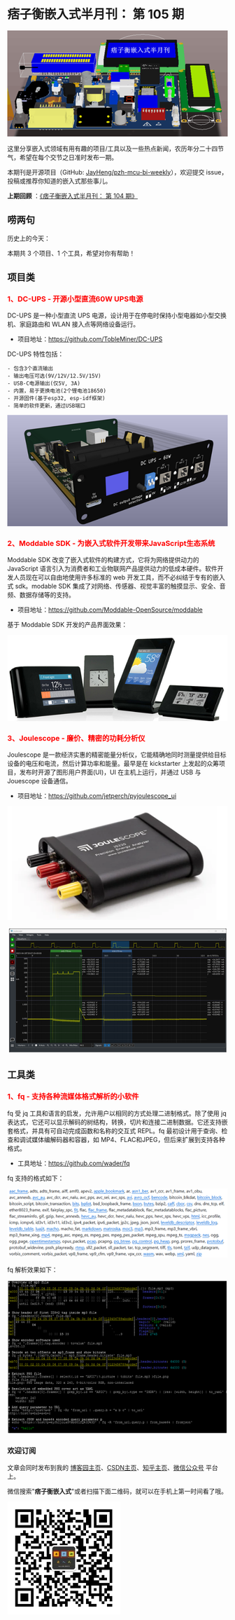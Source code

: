 # 痞子衡嵌入式半月刊： 第 105 期

![](https://raw.githubusercontent.com/JayHeng/pzh-mcu-bi-weekly/master/pics/pzh_mcu_bi_weekly.PNG)

这里分享嵌入式领域有用有趣的项目/工具以及一些热点新闻，农历年分二十四节气，希望在每个交节之日准时发布一期。

本期刊是开源项目（GitHub: [JayHeng/pzh-mcu-bi-weekly](https://github.com/JayHeng/pzh-mcu-bi-weekly)），欢迎提交 issue，投稿或推荐你知道的嵌入式那些事儿。

**上期回顾** ：[《痞子衡嵌入式半月刊： 第 104 期》](https://www.cnblogs.com/henjay724/p/18302000)

## 唠两句

历史上的今天：

本期共 3 个项目、1 个工具，希望对你有帮助！

## 项目类

### <font color="red">1、DC-UPS - 开源小型直流60W UPS电源</font>

DC-UPS 是一种小型直流 UPS 电源，设计用于在停电时保持小型电器如小型交换机、家庭路由和 WLAN 接入点等网络设备运行。

 * 项目地址：https://github.com/TobleMiner/DC-UPS

DC-UPS 特性包括：

```text
- 包含3个直流输出
- 输出电压可选(9V/12V/12.5V/15V)
- USB-C电源输出(仅5V, 3A)
- 内置，易于更换电池(2个锂电池18650)
- 开源固件(基于esp32, esp-idf框架)
- 简单的软件更新，通过USB端口
```

 ![](https://raw.githubusercontent.com/JayHeng/pzh-mcu-bi-weekly/master/pics/issue-105/DC-UPS.PNG)

 ### <font color="red">2、Moddable SDK - 为嵌入式软件开发带来JavaScript生态系统</font>

Moddable SDK 改变了嵌入式软件的构建方式，它将为网络提供动力的 JavaScript 语言引入为消费者和工业物联网产品提供动力的低成本硬件。软件开发人员现在可以自由地使用许多标准的 web 开发工具，而不必纠结于专有的嵌入式 sdk。modable SDK 集成了对网络、传感器、视觉丰富的触摸显示、安全、音频、数据存储等的支持。

 * 项目地址：https://github.com/Moddable-OpenSource/moddable

基于 Moddable SDK 开发的产品界面效果：

 ![](https://raw.githubusercontent.com/JayHeng/pzh-mcu-bi-weekly/master/pics/issue-105/ModdableSDK.PNG)

 ### <font color="red">3、Joulescope - 廉价、精密的功耗分析仪</font>

Joulescope 是一款经济实惠的精密能量分析仪，它能精确地同时测量提供给目标设备的电压和电流，然后计算功率和能量。最早是在 kickstarter 上发起的众筹项目，发布时开源了图形用户界面(UI)，UI 在主机上运行，并通过 USB 与 Jouescope 设备通信。

 * 项目地址：https://github.com/jetperch/pyjoulescope_ui

 ![](https://raw.githubusercontent.com/JayHeng/pzh-mcu-bi-weekly/master/pics/issue-105/Joulescope-1.PNG)

 ![](https://raw.githubusercontent.com/JayHeng/pzh-mcu-bi-weekly/master/pics/issue-105/Joulescope-2.PNG)

## 工具类

### <font color="red">1、fq - 支持各种流媒体格式解析的小软件</font>

fq 受 jq 工具和语言的启发，允许用户以相同的方式处理二进制格式。除了使用 jq 表达式，它还可以显示解码的树结构，转换，切片和连接二进制数据。它还支持嵌套格式，并具有可自动完成函数和名称的交互式 REPL。fq 最初设计用于查询、检查和调试媒体编解码器和容器，如 MP4、FLAC和JPEG，但后来扩展到支持各种格式。

 * 工具地址：https://github.com/wader/fq

fq 支持的格式如下：  

 ![](https://raw.githubusercontent.com/JayHeng/pzh-mcu-bi-weekly/master/pics/issue-105/fq-formats.PNG)

fq 解析效果如下：  

 ![](https://raw.githubusercontent.com/JayHeng/pzh-mcu-bi-weekly/master/pics/issue-105/fq.PNG)

### 欢迎订阅

文章会同时发布到我的 [博客园主页](https://www.cnblogs.com/henjay724/)、[CSDN主页](https://blog.csdn.net/henjay724)、[知乎主页](https://www.zhihu.com/people/henjay724)、[微信公众号](http://weixin.sogou.com/weixin?type=1&query=痞子衡嵌入式) 平台上。

微信搜索"__痞子衡嵌入式__"或者扫描下面二维码，就可以在手机上第一时间看了哦。

![](https://raw.githubusercontent.com/JayHeng/pzhmcu-picture/master/wechat/pzhMcu_qrcode_258x258.jpg)

